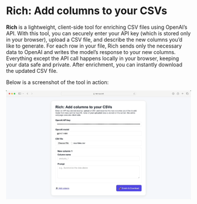 # Rich: Add columns to your CSVs

**Rich** is a lightweight, client-side tool for enriching CSV files using OpenAI’s API. With this tool, you can securely enter your API key (which is stored only in your browser), upload a CSV file, and describe the new columns you’d like to generate. For each row in your file, Rich sends only the necessary data to OpenAI and writes the model’s response to your new columns. Everything except the API call happens locally in your browser, keeping your data safe and private. After enrichment, you can instantly download the updated CSV file.

Below is a screenshot of the tool in action:

![Screenshot of Rich CSV Enricher](rich.gif)
